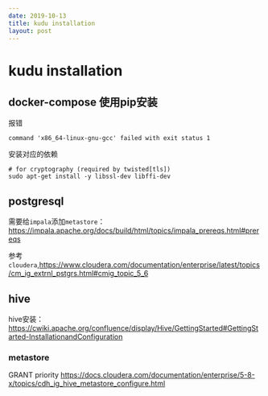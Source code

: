 ```yaml
---
date: 2019-10-13
title: kudu installation
layout: post
---
```


# kudu installation

## docker-compose 使用pip安装
报错
```
command 'x86_64-linux-gnu-gcc' failed with exit status 1
```
安装对应的依赖
```
# for cryptography (required by twisted[tls])
sudo apt-get install -y libssl-dev libffi-dev
```
## postgresql

需要给`impala`添加`metastore`：https://impala.apache.org/docs/build/html/topics/impala_prereqs.html#prereqs

参考`cloudera`,https://www.cloudera.com/documentation/enterprise/latest/topics/cm_ig_extrnl_pstgrs.html#cmig_topic_5_6

## hive

hive安装：https://cwiki.apache.org/confluence/display/Hive/GettingStarted#GettingStarted-InstallationandConfiguration

### metastore
GRANT priority
https://docs.cloudera.com/documentation/enterprise/5-8-x/topics/cdh_ig_hive_metastore_configure.html
